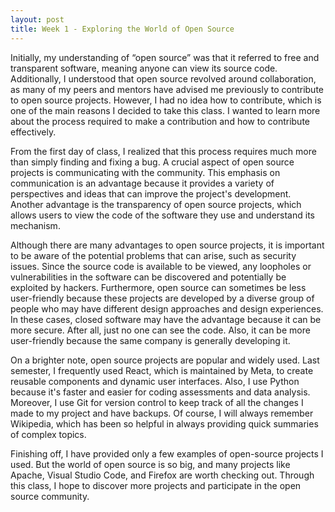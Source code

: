```yaml
---
layout: post
title: Week 1 - Exploring the World of Open Source
---
```


Initially, my understanding of “open source” was that it referred to free and transparent software, meaning anyone can view its source code. Additionally, I understood that open source revolved around collaboration, as many of my peers and mentors have advised me previously to contribute to open source projects. However, I had no idea how to contribute, which is one of the main reasons I decided to take this class. I wanted to learn more about the process required to make a contribution and how to contribute effectively.

From the first day of class, I realized that this process requires much more than simply finding and fixing a bug. A crucial aspect of open source projects is communicating with the community. This emphasis on communication is an advantage because it provides a variety of perspectives and ideas that can improve the project's development. Another advantage is the transparency of open source projects, which allows users to view the code of the software they use and understand its mechanism.

Although there are many advantages to open source projects, it is important to be aware of the potential problems that can arise, such as security issues. Since the source code is available to be viewed, any loopholes or vulnerabilities in the software can be discovered and potentially be exploited by hackers. Furthermore, open source can sometimes be less user-friendly because these projects are developed by a diverse group of people who may have different design approaches and design experiences. In these cases, closed software may have the advantage because it can be more secure. After all, just no one can see the code. Also, it can be more user-friendly because the same company is generally developing it.

On a brighter note, open source projects are popular and widely used. Last semester, I frequently used React, which is maintained by Meta, to create reusable components and dynamic user interfaces. Also, I use Python because it's faster and easier for coding assessments and data analysis. Moreover, I use Git for version control to keep track of all the changes I made to my project and have backups. Of course, I will always remember Wikipedia, which has been so helpful in always providing quick summaries of complex topics.

Finishing off, I have provided only a few examples of open-source projects I used. But the world of open source is so big, and many projects like Apache, Visual Studio Code, and Firefox are worth checking out. Through this class, I hope to discover more projects and participate in the open source community.
